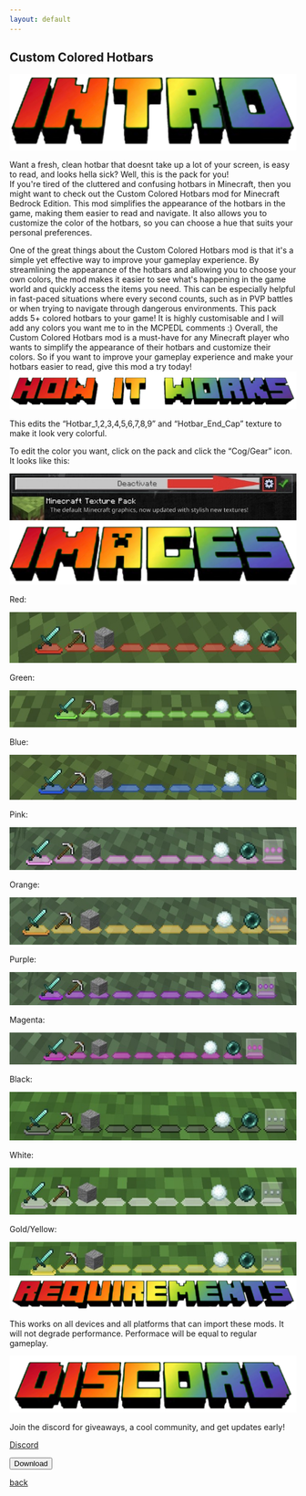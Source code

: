 ```yaml
---
layout: default
---
```


## Custom Colored Hotbars

<img src="/all/intro.png" alt="intro">

Want a fresh, clean hotbar that doesnt take up a lot of your screen, is easy to read, and looks hella sick? Well, this is the pack for you!   
If you're tired of the cluttered and confusing hotbars in Minecraft, then you might want to check out the Custom Colored Hotbars mod for Minecraft Bedrock Edition. This mod simplifies the appearance of the hotbars in the game, making them easier to read and navigate. It also allows you to customize the color of the hotbars, so you can choose a hue that suits your personal preferences.

One of the great things about the Custom Colored Hotbars mod is that it's a simple yet effective way to improve your gameplay experience. By streamlining the appearance of the hotbars and allowing you to choose your own colors, the mod makes it easier to see what's happening in the game world and quickly access the items you need. This can be especially helpful in fast-paced situations where every second counts, such as in PVP battles or when trying to navigate through dangerous environments.
This pack adds 5+ colored hotbars to your game! It is highly customisable and I will add any colors you want me to in the MCPEDL comments :)
Overall, the Custom Colored Hotbars mod is a must-have for any Minecraft player who wants to simplify the appearance of their hotbars and customize their colors. So if you want to improve your gameplay experience and make your hotbars easier to read, give this mod a try today!
<img src="/all/how.png" alt="howitworks">

This edits the “Hotbar_1,2,3,4,5,6,7,8,9” and “Hotbar_End_Cap” texture to make it look very colorful.

To edit the color you want, click on the pack and click the “Cog/Gear” icon. It looks like this:

<img src="/customcoloredhotbars/custom-coloured-hotbars_3.jpeg" alt="gear">

<img src="/all/images.png" alt="images">

Red:

<img src="/customcoloredhotbars/custom-coloured-hotbars_4.jpeg" alt="red">

Green:

<img src="/customcoloredhotbars/custom-coloured-hotbars_6.jpeg" alt="green">

Blue:

<img src="/customcoloredhotbars/custom-coloured-hotbars_8.jpeg" alt="blue">

Pink: 

<img src="/customcoloredhotbars/custom-coloured-hotbars_10.jpeg" alt="pink">

Orange:

<img src="/customcoloredhotbars/custom-coloured-hotbars_11.jpeg" alt="orange">

Purple:

<img src="/customcoloredhotbars/custom-coloured-hotbars_12.jpeg" alt="purple">

Magenta:

<img src="/customcoloredhotbars/custom-coloured-hotbars_13.jpeg" alt="magenta">

Black:

<img src="/customcoloredhotbars/custom-coloured-hotbars_14.jpeg" alt="black">

White:

<img src="/customcoloredhotbars/custom-coloured-hotbars_15.jpeg" alt="white">

Gold/Yellow:

<img src="/customcoloredhotbars/custom-coloured-hotbars_16.jpeg" alt="goldyellow">

<img src="/all/req.png" alt="requirements">

This works on all devices and all platforms that can import these mods. It will not degrade performance. Performace will be equal to regular gameplay.

<img src="/all/discord.png" alt="discord">

Join the discord for giveaways, a cool community, and get updates early! 

<a href="https://streetle.ml/discord">Discord</a>

<a href="https://www.streetle.ml/customcoloredhotbars/download"> 
<button type="button">Download</button> 
</a>

<a href="https://streetle.ml/packs">back</a>
<head>
</head>
